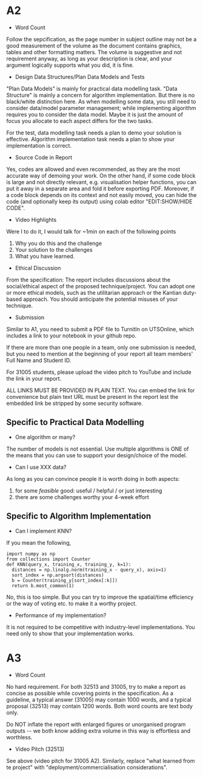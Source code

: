 # A2

* Word Count

Follow the sepcification, as the page number in subject outline may not be a good measurement of the volume as the document contains graphics, tables and other formatting matters. The volume is suggestive and not requirement anyway, as long as your description is clear, and your argument logically supports what
you did, it is fine.

* Design Data Structures/Plan Data Models and Tests

"Plan Data Models" is mainly for practical data modelling task. "Data Structure" is mainly a concern for algorithm implementation. But there is no black/white distinction here. As when modelling some data, you still need to consider data/model parameter management; while implementing algorithm requires you to consider the data model. Maybe it is just the amount of focus you allocate to each aspect differs for the two tasks.

For the test, data modelling task needs a plan to demo your solution is effective. Algorithm implementation task needs a plan to show your implementation is correct.

* Source Code in Report

Yes, codes are allowed and even recommended, as they are the most accurate way of demoing your work. On the other hand, if some code block is large and not directly relevant, e.g. visualisation helper functions, you can put it away in a separate area and fold it before exporting PDF. Moreover, if a code block depends on its context and not easily moved, you can hide the code (and optionally keep its output) using colab editor "EDIT:SHOW/HIDE CODE". 

* Video Highlights

Were I to do it, I would talk for ~1min on each of the following points
1. Why you do this and the challenge
2. Your solution to the challenges
3. What you have learned.

* Ethical Discussion

From the specification: The report includes discussions about the social/ethical aspect of the proposed technique/project. You can adopt one or more ethical models, such as the utilitarian approach or the Kantian duty-based approach. You should anticipate the potential misuses of your technique.

* Submission

Similar to A1, you need to submit a PDF file to TurnitIn on UTSOnline, which includes a link to your notebook in your github repo. 

If there are more than one people in a team, only one submission is needed, but you need to mention at the beginning of your report all team members' Full Name
and Student ID. 

For 31005 students, please upload the video pitch to YouTube and include the link in your report.

ALL LINKS MUST BE PROVIDED IN PLAIN TEXT. You can embed the link for convenience but plain text URL must be present in the report lest the embedded link be stripped by some security software.


## Specific to Practical Data Modelling

* One algorithm or many?

The number of models is not essential. Use multiple algorithms is ONE of the means that you can use to support your design/choice of the model.

* Can I use XXX data?

As long as you can convince people it is worth doing in both aspects:
1. for some *feasible* good: useful / helpful / or just interesting
2. there are some challenges worthy your 4-week effort

## Specific to Algorithm Implementation

* Can I implement KNN?

If you mean the following, 

```
import numpy as np
from collections import Counter
def KNN(query_x, training_x, training_y, k=1):
  distances = np.linalg.norm(training_x - query_x), axis=1)
  sort_index = np.argsort(distances)
  b = Counter(training_y[sort_index[:k]])
  return b.most_common(1)
```

No, this is too simple. But you can try to improve the spatial/time efficiency or the way of voting etc. to make it a worthy project.

* Performance of my implementation?

It is not required to be competitive with industry-level implementations. You need only to show that your implementation works.

# A3

* Word Count

No hard requirement. For both 32513 and 31005, try to make a report as concise as possible while covering points in the specification. As a guideline, a typical answer (31005) may contain 1000 words, and a typical proposal (32513) may contain 1200 words. Both word counts are text body only.


Do NOT inflate the report with enlarged figures or unorganised program outputs -- we both know adding extra volume in this way is effortless and worthless.

* Video Pitch (32513)

See above (video pitch for 31005 A2). Similarly, replace "what learned from te project" with "deployment/commercialisation considerations".
